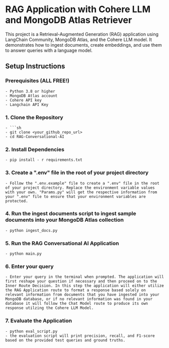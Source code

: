 # RAG Application with Cohere LLM and MongoDB Atlas Retriever

This project is a Retrieval-Augmented Generation (RAG) application using LangChain Community, MongoDB Atlas, and the Cohere LLM model. It demonstrates how to ingest documents, create embeddings, and use them to answer queries with a language model.

## Setup Instructions

### Prerequisites (ALL FREE!)

    - Python 3.8 or higher
    - MongoDB Atlas account
    - Cohere API key
    - Langchain API Key

### 1. Clone the Repository

    - ```sh
    - git clone <your_github_repo_url>
    - cd RAG-Conversational-AI

### 2. Install Dependencies

    - pip install - r requirements.txt

### 3. Create a ".env" file in the root of your project directory

    - Follow the ".env.example" file to create a ".env" file in the root of your project directory. Replace the environment variable values with your own. "Params.py" will get the respective information from your ".env" file to ensure that your environment variables are protected.

### 4. Run the  ingest documents script to ingest sample documents into your MongoDB Atlas collection

    - python ingest_docs.py

### 5. Run the RAG Conversational AI Application

    - python main.py

### 6. Enter your query

    - Enter your query in the terminal when prompted. The application will first reshape your question if necessary and then proceed on to the Inner Route Decision. In this step the application will either utilize the RAG Application route to format a response based solely on relevant information from documents that you have ingested into your MongoDB database, or if no relevant information was found in your database it will follow the Chat Model route to produce its own response utilzing the Cohere LLM Model.

 ### 7. Evaluate the Application

    - python eval_script.py
    - the evaluation script will print precision, recall, and F1-score based on the provided test queries and ground truths.



